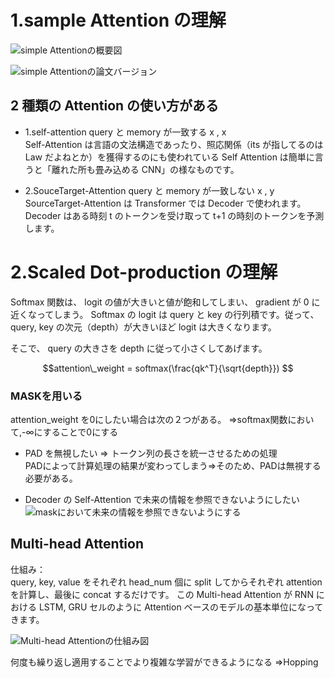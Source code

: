 # 1.sample Attention の理解

![simple Attentionの概要図](https://camo.qiitausercontent.com/0df89d309e385fb9b47b74b6fd81833f2c9f5b14/68747470733a2f2f71696974612d696d6167652d73746f72652e73332e616d617a6f6e6177732e636f6d2f302f36313037392f34393736316432632d376436382d303139392d353863612d3833333430353330383134312e706e67)

![simple Attentionの論文バージョン](https://camo.qiitausercontent.com/9b8af7118dcd4c006bc531f105f969b1da00dbc9/68747470733a2f2f71696974612d696d6167652d73746f72652e73332e616d617a6f6e6177732e636f6d2f302f36313037392f38626631643534342d663834322d343336322d303365392d3333343533333338363563362e706e67)

## 2 種類の Attention の使い方がある

- 1.self-attention
  query と memory が一致する x , x  
  Self-Attention は言語の文法構造であったり、照応関係（its が指してるのは Law だよねとか）を獲得するのにも使われている
  Self Attention は簡単に言うと「離れた所も畳み込める CNN」の様なものです。

- 2.SouceTarget-Attention
  query と memory が一致しない x , y  
  SourceTarget-Attention は Transformer では Decoder で使われます。
  Decoder はある時刻 t のトークンを受け取って t+1 の時刻のトークンを予測します。

# 2.Scaled Dot-production の理解

Softmax 関数は、 logit の値が大きいと値が飽和してしまい、 gradient が 0 に近くなってしまう。
Softmax の logit は query と key の行列積です。従って、 query, key の次元（depth）が大きいほど logit は大きくなります。

そこで、 query の大きさを depth に従って小さくしてあげます。

```math
attention\_weight = softmax(\frac{qk^T}{\sqrt{depth}})

```

### MASKを用いる
attention_weight を0にしたい場合は次の２つがある。
⇒softmax関数において,-∞にすることで0にする

- PAD を無視したい ⇒ トークン列の長さを統一させるための処理  
PADによって計算処理の結果が変わってしまう⇒そのため、PADは無視する必要がある。

- Decoder の Self-Attention で未来の情報を参照できないようにしたい  
![maskにおいて未来の情報を参照できないようにする](https://camo.qiitausercontent.com/c1c0194389ab9dbf3831853913dc15b5710255cc/68747470733a2f2f71696974612d696d6167652d73746f72652e73332e616d617a6f6e6177732e636f6d2f302f36313037392f38646161313233372d623336392d663233342d376134332d6233356539383634383837392e706e67)

## Multi-head Attention
仕組み：  
query, key, value をそれぞれ head_num 個に split してからそれぞれ attention を計算し、最後に concat するだけです。
この Multi-head Attention が RNN における LSTM, GRU セルのように Attention ベースのモデルの基本単位になってきます。

![Multi-head Attentionの仕組み図](https://qiita-user-contents.imgix.net/https%3A%2F%2Fqiita-image-store.s3.amazonaws.com%2F0%2F61079%2F5a964f15-4997-e9e7-c13e-9aeab8ea1a61.png?ixlib=rb-4.0.0&auto=format&gif-q=60&q=75&w=1400&fit=max&s=e340f30c512c21effe2ea94614058470)

何度も繰り返し適用することでより複雑な学習ができるようになる
⇒Hopping  


